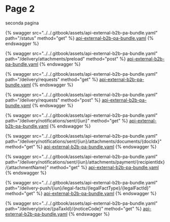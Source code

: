# Page 2

seconda pagina

{% swagger src="../../.gitbook/assets/api-external-b2b-pa-bundle.yaml" path="/status" method="get" %}
[api-external-b2b-pa-bundle.yaml](../../.gitbook/assets/api-external-b2b-pa-bundle.yaml)
{% endswagger %}

{% swagger src="../../.gitbook/assets/api-external-b2b-pa-bundle.yaml" path="/delivery/attachments/preload" method="post" %}
[api-external-b2b-pa-bundle.yaml](../../.gitbook/assets/api-external-b2b-pa-bundle.yaml)
{% endswagger %}

{% swagger src="../../.gitbook/assets/api-external-b2b-pa-bundle.yaml" path="/delivery/requests" method="get" %}
[api-external-b2b-pa-bundle.yaml](../../.gitbook/assets/api-external-b2b-pa-bundle.yaml)
{% endswagger %}

{% swagger src="../../.gitbook/assets/api-external-b2b-pa-bundle.yaml" path="/delivery/requests" method="post" %}
[api-external-b2b-pa-bundle.yaml](../../.gitbook/assets/api-external-b2b-pa-bundle.yaml)
{% endswagger %}

{% swagger src="../../.gitbook/assets/api-external-b2b-pa-bundle.yaml" path="/delivery/notifications/sent/{iun}" method="get" %}
[api-external-b2b-pa-bundle.yaml](../../.gitbook/assets/api-external-b2b-pa-bundle.yaml)
{% endswagger %}

{% swagger src="../../.gitbook/assets/api-external-b2b-pa-bundle.yaml" path="/delivery/notifications/sent/{iun}/attachments/documents/{docIdx}" method="get" %}
[api-external-b2b-pa-bundle.yaml](../../.gitbook/assets/api-external-b2b-pa-bundle.yaml)
{% endswagger %}

{% swagger src="../../.gitbook/assets/api-external-b2b-pa-bundle.yaml" path="/delivery/notifications/sent/{iun}/attachments/payment/{recipientIdx}/{attachmentName}" method="get" %}
[api-external-b2b-pa-bundle.yaml](../../.gitbook/assets/api-external-b2b-pa-bundle.yaml)
{% endswagger %}

{% swagger src="../../.gitbook/assets/api-external-b2b-pa-bundle.yaml" path="/delivery-push/{iun}/legal-facts/{legalFactType}/{legalFactId}" method="get" %}
[api-external-b2b-pa-bundle.yaml](../../.gitbook/assets/api-external-b2b-pa-bundle.yaml)
{% endswagger %}

{% swagger src="../../.gitbook/assets/api-external-b2b-pa-bundle.yaml" path="/delivery/price/{paTaxId}/{noticeCode}" method="get" %}
[api-external-b2b-pa-bundle.yaml](../../.gitbook/assets/api-external-b2b-pa-bundle.yaml)
{% endswagger %}
